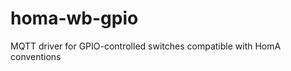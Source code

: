 homa-wb-gpio
============

MQTT driver for GPIO-controlled switches compatible with HomA conventions
